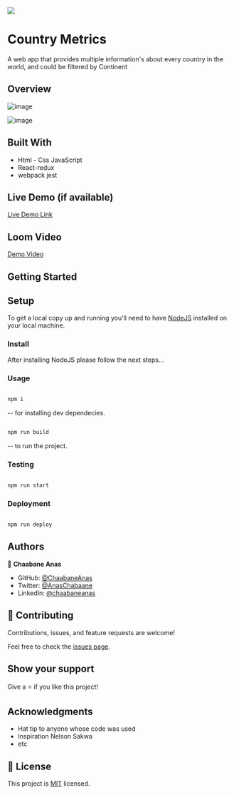 ![](https://img.shields.io/badge/Microverse-blueviolet)

# Country Metrics

A web app that provides multiple information's about every country in the world, and could be filtered by Continent


## Overview 
![image](https://user-images.githubusercontent.com/99597333/194639335-13c5a87a-9777-4f48-aca4-0c93933dbe83.png)

![image](https://user-images.githubusercontent.com/99597333/194639290-1d98008b-1a22-455e-ad1e-6adfe7223452.png)

## Built With

- Html - Css JavaScript 
- React-redux
- webpack jest 

## Live Demo (if available)

[Live Demo Link](https://countrymertics.netlify.app/)

## Loom Video
[Demo Video](https://www.loom.com/share/0ae15519d3f848739ed6efd7fc1f8a7e)


## Getting Started

## Setup

To get a local copy up and running you'll need to have [NodeJS](https://nodejs.org/en/download/) installed on your local machine.

### Install

After installing NodeJS please follow the next steps...

### Usage

```bash

npm i

```

-- for installing dev dependecies.

```bash

npm run build

```

-- to run the project.

### Testing

```bash

npm run start

```

### Deployment

```bash

npm run deploy

```


## Authors

👤 **Chaabane Anas**

- GitHub: [@ChaabaneAnas](https://github.com/ChaabaneAnas)
- Twitter: [@AnasChabaane](https://twitter.com/AnasChabaane)
- LinkedIn: [@chaabaneanas](https://www.linkedin.com/in/chaabaneanas/)

## 🤝 Contributing

Contributions, issues, and feature requests are welcome!

Feel free to check the [issues page](../../issues/).

## Show your support

Give a ⭐️ if you like this project!

## Acknowledgments

- Hat tip to anyone whose code was used
- Inspiration Nelson Sakwa 
- etc

## 📝 License

This project is [MIT](./LICENSE) licensed.
